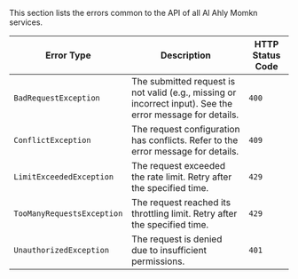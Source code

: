This section lists the errors common to the API of all Al Ahly Momkn services.

| Error Type              | Description                                                                                 | HTTP Status Code |
|-------------------------|---------------------------------------------------------------------------------------------|------------------|
| `BadRequestException`   | The submitted request is not valid (e.g., missing or incorrect input). See the error message for details. | `400`            |
| `ConflictException`     | The request configuration has conflicts. Refer to the error message for details.            | `409`            |
| `LimitExceededException`| The request exceeded the rate limit. Retry after the specified time.                        | `429`            |
| `TooManyRequestsException` | The request reached its throttling limit. Retry after the specified time.               | `429`            |
| `UnauthorizedException` | The request is denied due to insufficient permissions.                                      | `401`            |